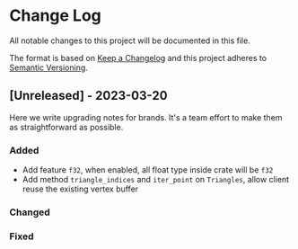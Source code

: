 
# Change Log
All notable changes to this project will be documented in this file.
 
The format is based on [Keep a Changelog](http://keepachangelog.com/)
and this project adheres to [Semantic Versioning](http://semver.org/).
 
## [Unreleased] - 2023-03-20
 
Here we write upgrading notes for brands. It's a team effort to make them as
straightforward as possible.
 
### Added
- Add feature `f32`, when enabled, all float type inside crate will be `f32`
- Add method `triangle_indices` and `iter_point` on `Triangles`, allow client reuse
    the existing vertex buffer

### Changed
 
### Fixed